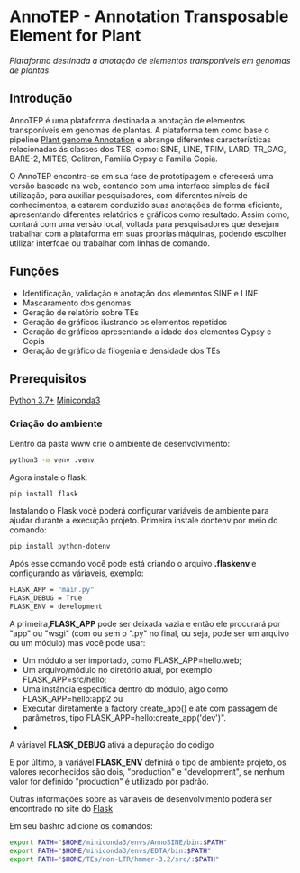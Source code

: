 # AnnoTEP - Annotation Transposable Element for Plant
<i> Plataforma destinada a anotação de elementos transponíveis em genomas de plantas </i>

## Introdução 
AnnoTEP é uma plataforma destinada a anotação de elementos transponíveis em genomas de plantas. A plataforma tem como base o pipeline [Plant genome Annotation](https://github.com/amvarani/Plant_Annotation_TEs) e abrange diferentes características relacionadas ás classes dos TES, como: SINE, LINE, TRIM, LARD, TR_GAG, BARE-2, MITES, Gelitron, Familía Gypsy e Familia Copia.
  
O AnnoTEP encontra-se em sua fase de prototipagem e oferecerá uma versão baseado na web, contando com uma interface simples de fácil utilização, para auxiliar pesquisadores, com diferentes níveis de conhecimentos, a estarem conduzido suas anotações de forma eficiente, apresentando diferentes relatórios e gráficos como resultado. Assim como, contará com uma versão local, voltada para pesquisadores que desejam trabalhar com a plataforma em suas proprias máquinas, podendo escolher utilizar interfcae ou trabalhar com linhas de comando.

## Funções
* Identificação, validação e anotação dos elementos SINE e LINE
* Mascaramento dos genomas
* Geração de relatório sobre TEs
* Geração de gráficos ilustrando os elementos repetidos
* Geração de gráficos apresentando a idade dos elementos Gypsy e Copia
* Geração de gráfico da filogenia e densidade dos TEs

## Prerequisitos
[Python 3.7+](https://www.python.org/)
[Miniconda3](https://docs.conda.io/projects/miniconda/en/latest/)

### Criação do ambiente
Dentro da pasta www crie o ambiente de desenvolvimento:
```sh
python3 -m venv .venv
```

Agora instale o flask:
```sh
pip install flask
```

Instalando o Flask você poderá configurar variáveis de ambiente para ajudar durante a execução projeto.
Primeira instale dontenv por meio do comando:
```sh
pip install python-dotenv
```

Após esse comando você pode está criando o arquivo <b> .flaskenv </b> e configurando as váriaveis, exemplo:
```sh
FLASK_APP = "main.py"
FLASK_DEBUG = True
FLASK_ENV = development
```

A primeira,<b>FLASK_APP</b> pode ser deixada vazia e então ele procurará por "app" ou "wsgi" (com ou sem o ".py" no final, ou seja, pode ser um arquivo ou um módulo) mas você pode usar:
* Um módulo a ser importado, como FLASK_APP=hello.web;
* Um arquivo/módulo no diretório atual, por exemplo FLASK_APP=src/hello;
* Uma instância específica dentro do módulo, algo como FLASK_APP=hello:app2 ou
* Executar diretamente a factory create_app() e até com passagem de parâmetros, tipo FLASK_APP=hello:create_app('dev')".
* 
A váriavel <b>FLASK_DEBUG</b> ativá a depuração do código

E por último, a variável <b>FLASK_ENV</b> definirá o tipo de ambiente projeto, os valores reconhecidos são dois, "production" e "development", se nenhum valor for definido "production" é utilizado por padrão.

Outras informações sobre as váriaveis de desenvolvimento poderá ser encontrado no site do [Flask](https://flask.palletsprojects.com/en/2.3.x/cli/#dotenv)

Em seu bashrc adicione os comandos:
```sh
export PATH="$HOME/miniconda3/envs/AnnoSINE/bin:$PATH"
export PATH="$HOME/miniconda3/envs/EDTA/bin:$PATH"
export PATH="$HOME/TEs/non-LTR/hmmer-3.2/src/:$PATH"
```
